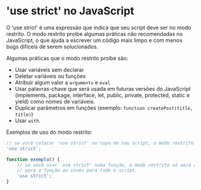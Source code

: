 # 'use strict' no JavaScript

O 'use strict' é uma expressão que indica que seu script deve ser no modo restrito. O modo restrito proibe algumas práticas não recomendadas no JavaScript, o que ajuda a escrever um código mais limpo e com menos bugs difíceis de serem solucionados.

Algumas práticas que o modo restrito proibe são:

* Usar variáveis sem declarar
* Deletar variáveis ou funções
* Atribuir algum valor a `arguments` e `eval`
* Usar palavras-chave que será usada em futuras versões do JavaScript (implements, package, interface, let, public, private, protected, static e yield) como nomes de variáveis.
* Duplicar parâmetros em funções (exemplo: `function createPost(title, title)`)
* Usar `with`.

Exemplos de uso do modo restrito:

```js
// se você colocar 'use strict' no topo do seu script, o modo restrito será ativado para todo o código
'use strict';

function exemplo() {
    // se você usar 'use strict' numa função, o modo restrito só será ativado
    // para a função ao invés para todo o script.
    'use strict';
}
```
